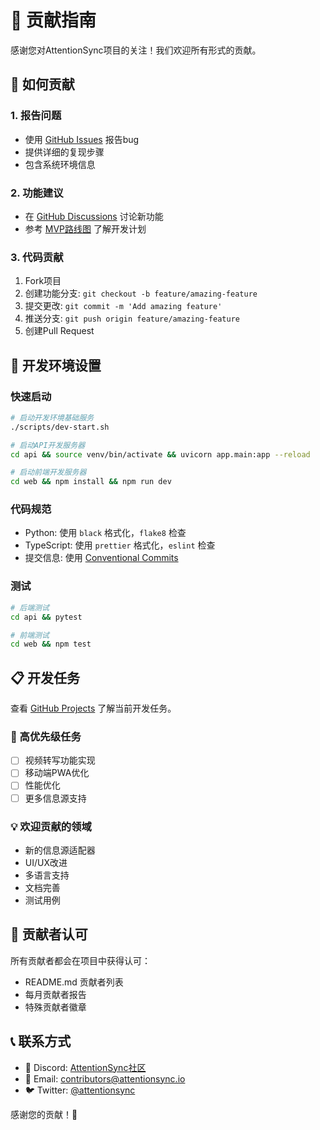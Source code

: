# 🤝 贡献指南

感谢您对AttentionSync项目的关注！我们欢迎所有形式的贡献。

## 🌟 如何贡献

### 1. 报告问题
- 使用 [GitHub Issues](https://github.com/attentionsync/attentionsync/issues) 报告bug
- 提供详细的复现步骤
- 包含系统环境信息

### 2. 功能建议
- 在 [GitHub Discussions](https://github.com/attentionsync/attentionsync/discussions) 讨论新功能
- 参考 [MVP路线图](docs/MVP_ROADMAP.md) 了解开发计划

### 3. 代码贡献
1. Fork项目
2. 创建功能分支: `git checkout -b feature/amazing-feature`
3. 提交更改: `git commit -m 'Add amazing feature'`
4. 推送分支: `git push origin feature/amazing-feature`
5. 创建Pull Request

## 🔧 开发环境设置

### 快速启动
```bash
# 启动开发环境基础服务
./scripts/dev-start.sh

# 启动API开发服务器
cd api && source venv/bin/activate && uvicorn app.main:app --reload

# 启动前端开发服务器
cd web && npm install && npm run dev
```

### 代码规范
- Python: 使用 `black` 格式化，`flake8` 检查
- TypeScript: 使用 `prettier` 格式化，`eslint` 检查
- 提交信息: 使用 [Conventional Commits](https://conventionalcommits.org/)

### 测试
```bash
# 后端测试
cd api && pytest

# 前端测试  
cd web && npm test
```

## 📋 开发任务

查看 [GitHub Projects](https://github.com/attentionsync/attentionsync/projects) 了解当前开发任务。

### 🚀 高优先级任务
- [ ] 视频转写功能实现
- [ ] 移动端PWA优化
- [ ] 性能优化
- [ ] 更多信息源支持

### 💡 欢迎贡献的领域
- 新的信息源适配器
- UI/UX改进
- 多语言支持
- 文档完善
- 测试用例

## 🎯 贡献者认可

所有贡献者都会在项目中获得认可：
- README.md 贡献者列表
- 每月贡献者报告
- 特殊贡献者徽章

## 📞 联系方式

- 💬 Discord: [AttentionSync社区](https://discord.gg/attentionsync)
- 📧 Email: contributors@attentionsync.io
- 🐦 Twitter: [@attentionsync](https://twitter.com/attentionsync)

感谢您的贡献！🙏